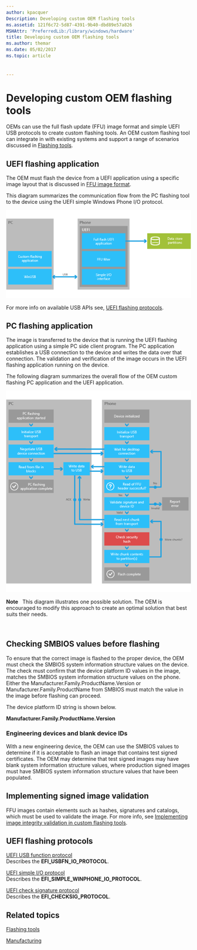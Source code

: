 ```yaml
---
author: kpacquer
Description: Developing custom OEM flashing tools
ms.assetid: 121f6c72-5d87-4391-9b40-dbd89e57a826
MSHAttr: 'PreferredLib:/library/windows/hardware'
title: Developing custom OEM flashing tools
ms.author: themar
ms.date: 05/02/2017
ms.topic: article


---
```


# Developing custom OEM flashing tools


OEMs can use the full flash update (FFU) image format and simple UEFI USB protocols to create custom flashing tools. An OEM custom flashing tool can integrate in with existing systems and support a range of scenarios discussed in [Flashing tools](flashing-tools.md).

## <span id="UEFI_flashing_application"></span><span id="uefi_flashing_application"></span><span id="UEFI_FLASHING_APPLICATION"></span>UEFI flashing application


The OEM must flash the device from a UEFI application using a specific image layout that is discussed in [FFU image format](ffu-image-format.md).

This diagram summarizes the communication flow from the PC flashing tool to the device using the UEFI simple Windows Phone I/O protocol.

![oem\-manu\-simpleio](images/oem-manu-simpleio.png)

For more info on available USB APIs see, [UEFI flashing protocols](https://msdn.microsoft.com/windows/hardware/dn917884.aspx).

## <span id="PC_flashing_application"></span><span id="pc_flashing_application"></span><span id="PC_FLASHING_APPLICATION"></span>PC flashing application


The image is transferred to the device that is running the UEFI flashing application using a simple PC side client program. The PC application establishes a USB connection to the device and writes the data over that connection. The validation and verification of the image occurs in the UEFI flashing application running on the device.

The following diagram summarizes the overall flow of the OEM custom flashing PC application and the UEFI application.

![oem\-manu\-pc\-flashing](images/oem-manu-pc-flashing.png)

**Note**  
This diagram illustrates one possible solution. The OEM is encouraged to modify this approach to create an optimal solution that best suits their needs.

 

## <span id="Checking_SMBIOS_values_before_flashing"></span><span id="checking_smbios_values_before_flashing"></span><span id="CHECKING_SMBIOS_VALUES_BEFORE_FLASHING"></span>Checking SMBIOS values before flashing


To ensure that the correct image is flashed to the proper device, the OEM must check the SMBIOS system information structure values on the device. The check must confirm that the device platform ID values in the image, matches the SMBIOS system information structure values on the phone. Either the Manufacturer.Family.ProductName.Version or Manufacturer.Family.ProductName from SMBIOS must match the value in the image before flashing can proceed.

The device platform ID string is shown below.

**Manufacturer.Family.ProductName.Version**

### <span id="Engineering_devices_and_blank_device_IDs"></span><span id="engineering_devices_and_blank_device_ids"></span><span id="ENGINEERING_DEVICES_AND_BLANK_DEVICE_IDS"></span>Engineering devices and blank device IDs

With a new engineering device, the OEM can use the SMBIOS values to determine if it is acceptable to flash an image that contains test signed certificates. The OEM may determine that test signed images may have blank system information structure values, where production signed images must have SMBIOS system information structure values that have been populated.

## <span id="Implementing_signed_image_validation"></span><span id="implementing_signed_image_validation"></span><span id="IMPLEMENTING_SIGNED_IMAGE_VALIDATION"></span>Implementing signed image validation


FFU images contain elements such as hashes, signatures and catalogs, which must be used to validate the image. For more info, see [Implementing image integrity validation in custom flashing tools](implementing-image-integrity-validation-in-custom-flashing-tools.md).

## <span id="UEFI_flashing_protocols"></span><span id="uefi_flashing_protocols"></span><span id="UEFI_FLASHING_PROTOCOLS"></span>UEFI flashing protocols


<span id="UEFI_USB_function_protocol"></span><span id="uefi_usb_function_protocol"></span><span id="UEFI_USB_FUNCTION_PROTOCOL"></span>[UEFI USB function protocol](https://msdn.microsoft.com/library/windows/hardware/dn789231)  
Describes the **EFI\_USBFN\_IO\_PROTOCOL**.

<span id="UEFI_simple_I_O_protocol"></span><span id="uefi_simple_i_o_protocol"></span><span id="UEFI_SIMPLE_I_O_PROTOCOL"></span>[UEFI simple I/O protocol](https://msdn.microsoft.com/library/windows/hardware/dn772121)  
Describes the **EFI\_SIMPLE\_WINPHONE\_IO\_PROTOCOL**.

<span id="UEFI_check_signature_protocol"></span><span id="uefi_check_signature_protocol"></span><span id="UEFI_CHECK_SIGNATURE_PROTOCOL"></span>[UEFI check signature protocol](https://msdn.microsoft.com/library/windows/hardware/dn772115)  
Describes the **EFI\_CHECKSIG\_PROTOCOL**.

## <span id="related_topics"></span>Related topics


[Flashing tools](flashing-tools.md)

[Manufacturing](index.md)

 

 






